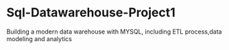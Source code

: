 # Sql-Datawarehouse-Project1
Building a modern data warehouse with MYSQL, including ETL process,data modeling and analytics
